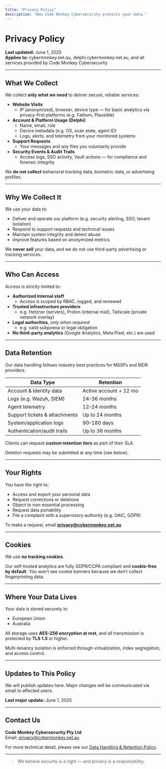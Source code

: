 ```yaml
---
title: "Privacy Policy"
description: "How Code Monkey Cybersecurity protects your data."
---
```


# Privacy Policy

**Last updated:** June 1, 2025  
**Applies to:** cybermonkey.net.au, delphi.cybermonkey.net.au, and all services provided by Code Monkey Cybersecurity

---

## What We Collect

We collect **only what we need** to deliver secure, reliable services:

- **Website Visits**  
  - IP (anonymized), browser, device type — for basic analytics via privacy-first platforms (e.g. Fathom, Plausible)  
- **Account & Platform Usage (Delphi)**  
  - Name, email, role  
  - Device metadata (e.g. OS, scan state, agent ID)  
  - Logs, alerts, and telemetry from your monitored systems  
- **Support Requests**  
  - Your messages and any files you voluntarily provide  
- **Security Events & Audit Trails**  
  - Access logs, SSO activity, Vault actions — for compliance and forensic integrity

We **do not collect** behavioral tracking data, biometric data, or advertising profiles.

---

## Why We Collect It

We use your data to:

- Deliver and operate our platform (e.g. security alerting, SSO, tenant isolation)
- Respond to support requests and technical issues
- Maintain system integrity and detect abuse
- Improve features based on anonymized metrics

We **never sell** your data, and we do not use third-party advertising or tracking services.

---

## Who Can Access

Access is strictly limited to:

- **Authorized internal staff**  
  - Access is scoped by RBAC, logged, and reviewed  
- **Trusted infrastructure providers**  
  - e.g. Hetzner (servers), Proton (internal mail), Tailscale (private network overlay)  
- **Legal authorities**, *only when required*  
  - e.g. valid subpoena or legal obligation  
- **No third-party analytics** (Google Analytics, Meta Pixel, etc.) are used

---

## Data Retention

Our data handling follows industry best practices for MSSPs and MDR providers.

| Data Type                      | Retention                |
|-------------------------------|--------------------------|
| Account & identity data       | Active account + 12 mo   |
| Logs (e.g. Wazuh, SIEM)       | 24–36 months             |
| Agent telemetry               | 12–24 months             |
| Support tickets & attachments | Up to 24 months          |
| System/application logs       | 90–180 days              |
| Authentication/audit trails   | Up to 36 months          |

Clients can request **custom retention tiers** as part of their SLA.

Deletion requests may be submitted at any time (see below).

---

## Your Rights

You have the right to:

- Access and export your personal data
- Request corrections or deletions
- Object to non-essential processing
- Request data portability
- File a complaint with a supervisory authority (e.g. OAIC, GDPR)

To make a request, email **privacy@cybermonkey.net.au**

---

## Cookies

We use **no tracking cookies**.

Our self-hosted analytics are fully GDPR/CCPA compliant and **cookie-free by default**. You won’t see cookie banners because we don’t collect fingerprinting data.

---

## Where Your Data Lives

Your data is stored securely in:

- European Union
- Australia

All storage uses **AES-256 encryption at rest**, and all transmission is protected by **TLS 1.3** or higher.

Multi-tenancy isolation is enforced through virtualization, index segregation, and access control.

---

## Updates to This Policy

We will publish updates here. Major changes will be communicated via email to affected users.

**Last major update:** June 1, 2025

---

## Contact Us

**Code Monkey Cybersecurity Pty Ltd**  
Email: [privacy@cybermonkey.net.au](mailto:privacy@cybermonkey.net.au)

For more technical detail, please see our [Data Handling & Retention Policy](../governance/data-handling-policy/).

---

> We believe security is a right — and privacy is a responsibility.
